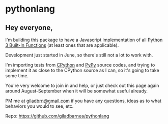 # pythonlang
## Hey everyone,

I'm building this package to have a Javascript implementation of all [Python 3 Built-In Functions](https://docs.python.org/3/library/functions.html) (at least ones that are applicable).

Development just started in June, so there's still not a lot to work with.


I'm importing tests from [CPython](https://github.com/python/cpython/tree/master/Lib/test) and [PyPy](https://bitbucket.org/pypy/pypy/src/default/pypy/objspace/std/test/) source codes, and trying to implement it as close to the CPython source as I can, so it's going to take some time.

You're very welcome to join in and help, or just check out this page again around August-September when it will be somewhat useful already.

PM me at giladbrn@gmail.com if you have any questions, ideas as to what behaviors you would to see, etc.

Repo:
https://github.com/giladbarnea/pythonlang
